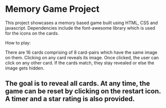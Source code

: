 Memory Game Project
===================

This project showcases a memory based game built using HTML, CSS and javascript. Dependencies include the font-awesome library which is used for the icons on the cards.

How to play:

There are 16 cards comprising of 8 card-pairs which have the same image on them. Clicking on any card reveals its image. Once clicked, the user can click on any other card. If the cards match, they stay revealed or else the image gets hidden.

The goal is to reveal all cards. At any time, the game can be reset by clicking on the restart icon. A timer and a star rating is also provided.
------------------------------------------------------------------------------------------------------------------------------------------------

